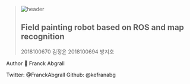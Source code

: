 >![header](https://capsule-render.vercel.app/api?type=transparent&color=auto&height=90&section=header&text=2022-2%20SW%20Capstone%20Design&fontSize=50&fontColor=A9280C)
>
>## Field painting robot based on ROS and map recognition
>
> 2018100670 김정윤
> 2018100694 방지호


Author
👤 Franck Abgrall

Twitter: @FranckAbgrall
Github: @kefranabg



